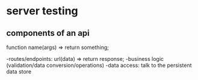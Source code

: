 # server testing

## components of an api

function name(args) => return something;

-routes/endpoints: url(data) => return response;
-business logic (validation/data conversion/operations)
-data access: talk to the persistent data store